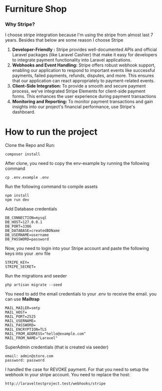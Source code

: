 # Furniture Shop

### Why Stripe?

I choose stripe integration because I'm using the stripe from almost last 7 years. Besides that below are some reason I choose Stripe

1. **Developer-Friendly :** Stripe provides well-documented APIs and official Laravel packages (like Laravel Cashier) that make it easy for developers to integrate payment functionality into Laravel applications.
2. **Webhooks and Event Handling:** Stripe offers robust webhook support, enabling our application to respond to important events like successful payments, failed payments, refunds, disputes, and more. This ensures that our application can react appropriately to payment-related events.
3. **Client-Side Integration:** To provide a smooth and secure payment process, we've integrated Stripe Elements for client-side payment forms. This enhances the user experience during payment transactions
4. **Monitoring and Reporting:** To monitor payment transactions and gain insights into our project's financial performance, use Stripe's dashboard.


# How to run the project
Clone the Repo and Run:

```
composer install
```
After clone, you need to copy the env-example by running the following command

```
cp .env.example .env
```

Run the following command to compile assets
```
npm install 
npm run dev
```

Add Database credentials

```
DB_CONNECTION=mysql
DB_HOST=127.0.0.1
DB_PORT=3306
DB_DATABASE=createdBDName
DB_USERNAME=username
DB_PASSWORD=password
```

Now, you need to login into your Stripe account and paste the following keys into your .env file


```
STRIPE_KEY=
STRIPE_SECRET=
```


Run the migrations and seeder

```
php artisan migrate --seed
```

You need to add the email credentials to your .env to receive the email. you can use **Mailtrap** 

```
MAIL_MAILER=smtp
MAIL_HOST=
MAIL_PORT=2525
MAIL_USERNAME=
MAIL_PASSWORD=
MAIL_ENCRYPTION=TLS
MAIL_FROM_ADDRESS="hello@example.com"
MAIL_FROM_NAME="Laravel"
```

SuperAdmin credentials (that is created via seeder)

```
email: admin@store.com
password: password
```

I handled the case for REVOKE payment. For that you need to setup the webhook in your stripe account. You need to replace the host: 

```
http://laraveltestproject.test/webhooks/stripe
```